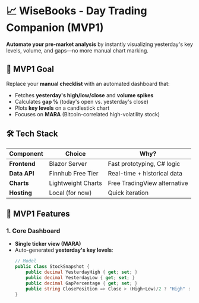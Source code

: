 # 📈 WiseBooks - Day Trading Companion (MVP1)

**Automate your pre-market analysis** by instantly visualizing yesterday's key levels, volume, and gaps—no more manual chart marking.

## 🎯 MVP1 Goal
Replace your **manual checklist** with an automated dashboard that:
- Fetches **yesterday's high/low/close** and **volume spikes**
- Calculates **gap %** (today's open vs. yesterday's close)
- Plots **key levels** on a candlestick chart
- Focuses on **MARA** (Bitcoin-correlated high-volatility stock)

## 🛠️ Tech Stack
| Component       | Choice                  | Why?                          |
|-----------------|-------------------------|-------------------------------|
| **Frontend**    | Blazor Server           | Fast prototyping, C# logic    |
| **Data API**    | Finnhub Free Tier       | Real-time + historical data   |
| **Charts**      | Lightweight Charts      | Free TradingView alternative  |
| **Hosting**     | Local (for now)         | Quick iteration               |

## 📂 MVP1 Features
### 1. Core Dashboard
- **Single ticker view (MARA)**  
- Auto-generated **yesterday's key levels**:
  ```csharp
  // Model
  public class StockSnapshot {
      public decimal YesterdayHigh { get; set; }
      public decimal YesterdayLow { get; set; }
      public decimal GapPercentage { get; set; }
      public string ClosePosition => Close > (High+Low)/2 ? "High" : "Low"; 
  }

